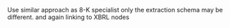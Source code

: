 

Use similar approach as 8-K specialist only the extraction schema may be different. and again linking to XBRL nodes 